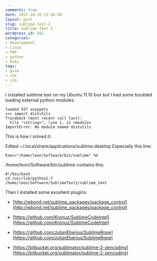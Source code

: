 ```yaml
---
comments: true
date: 2011-10-26 23:36:30
layout: post
slug: sublime-text-2
title: Sublime Text 2
wordpress_id: 562
categories:
- development
- Linux
- PHP
- python
- Ruby
tags:
- gvim
- ide
- vim
---
```


I installed sublime text on my Ubuntu 11.10 box but I had some troubled loading external python modules:

```
loaded 937 snippets
>>> import distutils
Traceback (most recent call last):
  File "<string>", line 1, in <module>
ImportError: No module named distutils
```

This is how I solved it:

Edited ~/.local/share/applications/sublime.desktop
Especially this line:

```
Exec="/home/leon/Software/bin/sublime" %U
```

/home/leon/Software/bin/sublime contains this:

```
#!/bin/bash
cd /usr/lib/python2.7
/home/leon/Software/SublimeText2/sublime_text
```

Then I installed some excellent plugins:



	
  * [http://wbond.net/sublime_packages/package_control](http://wbond.net/sublime_packages/package_control)

	
  * [https://github.com/Kronuz/SublimeCodeIntel](https://github.com/Kronuz/SublimeCodeIntel)

	
  * [https://github.com/JulianEberius/SublimeRope](https://github.com/JulianEberius/SublimeRope)

	
  * [https://bitbucket.org/sublimator/sublime-2-zencoding](https://bitbucket.org/sublimator/sublime-2-zencoding)


